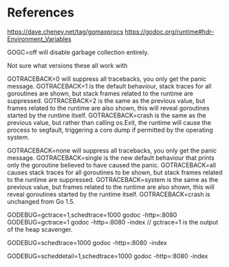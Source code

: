 References
==========
https://dave.cheney.net/tag/gomaxprocs
https://godoc.org/runtime#hdr-Environment_Variables


GOGC=off will disable garbage collection entirely.


Not sure what versions these all work with

GOTRACEBACK=0 will suppress all tracebacks, you only get the panic message.
GOTRACEBACK=1 is the default behaviour, stack traces for all goroutines are shown, but stack frames related to the runtime are suppressed.
GOTRACEBACK=2 is the same as the previous value, but frames related to the runtime are also shown, this will reveal goroutines started by the runtime itself.
GOTRACEBACK=crash is the same as the previous value, but rather than calling os.Exit, the runtime will cause the process to segfault, triggering a core dump if permitted by the operating system.

GOTRACEBACK=none will suppress all tracebacks, you only get the panic message.
GOTRACEBACK=single is the new default behaviour that prints only the goroutine believed to have caused the panic.
GOTRACEBACK=all causes stack traces for all goroutines to be shown, but stack frames related to the runtime are suppressed.
GOTRACEBACK=system is the same as the previous value, but frames related to the runtime are also shown, this will reveal goroutines started by the runtime itself.
GOTRACEBACK=crash is unchanged from Go 1.5.


GODEBUG=gctrace=1,schedtrace=1000 godoc -http=:8080
GODEBUG=gctrace=1 godoc -http=:8080 -index
// gctrace=1 is the output of the heap scavenger.

GODEBUG=schedtrace=1000 godoc -http=:8080 -index

GODEBUG=scheddetail=1,schedtrace=1000 godoc -http=:8080 -index


